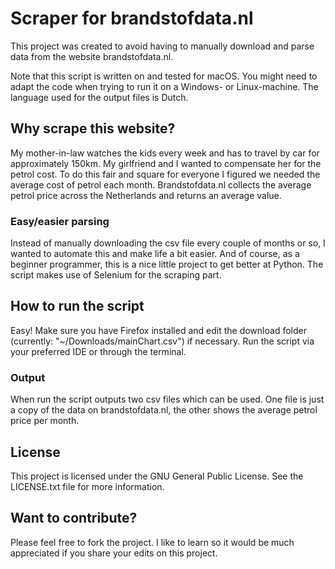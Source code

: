 # Scraper for brandstofdata.nl

This project was created to avoid having to manually download and parse data 
from the website brandstofdata.nl.

Note that this script is written on and tested for macOS. You might need to 
adapt the code when trying to run it on a Windows- or Linux-machine. The language used for the output files is Dutch.

## Why scrape this website?

My mother-in-law watches the kids every week and has 
to travel by car for approximately 150km. My girlfriend and I wanted to 
compensate her for the petrol cost. To do this fair and square for everyone 
I figured we needed the average cost of petrol each month. Brandstofdata.nl 
collects the average petrol price across the Netherlands and returns an 
average value.

### Easy/easier parsing

Instead of manually downloading the csv file every couple of months or so, I 
wanted to automate this and make life a bit easier. And of course, as a beginner 
programmer, this is a nice little project to get better at Python. The 
script makes use of Selenium for the scraping part.

## How to run the script

Easy! Make sure you have Firefox installed and edit the download folder 
(currently: "~/Downloads/mainChart.csv") if necessary. Run the script via your 
preferred IDE or through the terminal.

### Output

When run the script outputs two csv files which can be used. One file is 
just a copy of the data on brandstofdata.nl, the other shows the average 
petrol price per month.

## License

This project is licensed under the GNU General Public License. See the 
LICENSE.txt file for more information.

## Want to contribute?

Please feel free to fork the project. I like to learn so it 
would be much appreciated if you share your edits on this project.